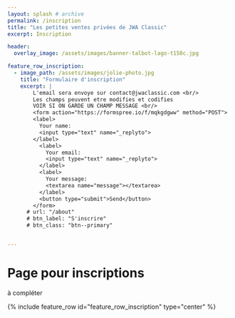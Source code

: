 ```yaml
---
layout: splash # archive
permalink: /inscription
title: "Les petites ventes privées de JWA Classic"
excerpt: Inscription

header:
  overlay_image: /assets/images/banner-talbot-lago-t150c.jpg

feature_row_inscription:
  - image_path: /assets/images/jolie-photo.jpg
    title: "Formulaire d'inscription"
    excerpt: |
        L'email sera envoye sur contact@jwaclassic.com <br/>
        Les champs peuvent etre modifies et codifies
        VOIR SI ON GARDE UN CHAMP MESSAGE <br/>
        <form action="https://formspree.io/f/mqkgdgww" method="POST">
        <label>
          Your name:
          <input type="text" name="_replyto">
        </label>
          <label>
            Your email:
            <input type="text" name="_replyto">
          </label>
          <label>
            Your message:
            <textarea name="message"></textarea>
          </label>
          <button type="submit">Send</button>
        </form>
      # url: "/about"
      # btn_label: "S'inscrire"
      # btn_class: "btn--primary"


---
```

# Page pour inscriptions
à compléter

{% include feature_row id="feature_row_inscription" type="center" %}
